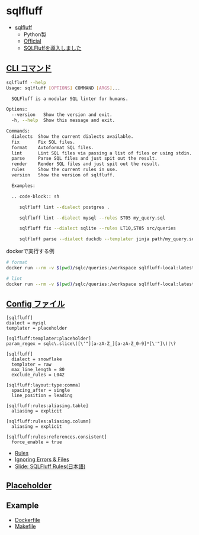 # sqlfluff

- [sqlfluff](https://github.com/sqlfluff/sqlfluff)
  - Python製
  - [Official](https://docs.sqlfluff.com/en/stable/index.html)
  - [SQLFluffを導入しました](https://qiita.com/n-gondo123/items/455047a063d39789df2b)

## [CLI コマンド](https://docs.sqlfluff.com/en/stable/reference/cli.html)

```sh
sqlfluff --help
Usage: sqlfluff [OPTIONS] COMMAND [ARGS]...

  SQLFluff is a modular SQL linter for humans.

Options:
  --version   Show the version and exit.
  -h, --help  Show this message and exit.

Commands:
  dialects  Show the current dialects available.
  fix       Fix SQL files.
  format    Autoformat SQL files.
  lint      Lint SQL files via passing a list of files or using stdin.
  parse     Parse SQL files and just spit out the result.
  render    Render SQL files and just spit out the result.
  rules     Show the current rules in use.
  version   Show the version of sqlfluff.

  Examples:

  .. code-block:: sh

     sqlfluff lint --dialect postgres .

     sqlfluff lint --dialect mysql --rules ST05 my_query.sql

     sqlfluff fix --dialect sqlite --rules LT10,ST05 src/queries

     sqlfluff parse --dialect duckdb --templater jinja path/my_query.sql
```

dockerで実行する例

```sh
# format
docker run --rm -v $(pwd)/sqlc/queries:/workspace sqlfluff-local:latest fix -v --config /.sqlfluff query.sql

# lint
docker run --rm -v $(pwd)/sqlc/queries:/workspace sqlfluff-local:latest lint -v --config /.sqlfluff query.sql
```

## [Config ファイル](https://docs.sqlfluff.com/en/stable/configuration/setting_configuration.html)

```config
[sqlfluff]
dialect = mysql
templater = placeholder

[sqlfluff:templater:placeholder]
param_regex = sqlc\.slice\([\'"][a-zA-Z_][a-zA-Z_0-9]*[\'"]\)|\?
```

```config
[sqlfluff]
  dialect = snowflake
  templater = raw
  max_line_length = 80
  exclude_rules = L042

[sqlfluff:layout:type:comma]
  spacing_after = single
  line_position = leading

[sqlfluff:rules:aliasing.table]
  aliasing = explicit

[sqlfluff:rules:aliasing.column]
  aliasing = explicit

[sqlfluff:rules:references.consistent]
  force_enable = true
```

- [Rules](https://docs.sqlfluff.com/en/stable/reference/rules.html)
- [Ignoring Errors & Files](https://docs.sqlfluff.com/en/stable/configuration/ignoring_configuration.html)
- [Slide: SQLFluff Rules(日本語)](https://speakerdeck.com/jimatomo/sqlfluff-rules)

## [Placeholder](https://docs.sqlfluff.com/en/stable/configuration/templating/placeholder.html)

## Example

- [Dockerfile](./example/Dockerfile)
- [Makefile](./example/Makefile)

